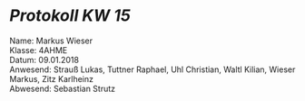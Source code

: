 # *Protokoll KW 15*

  Name: Markus Wieser   
  Klasse: 4AHME   
  Datum: 09.01.2018   
  Anwesend: Strauß Lukas, Tuttner Raphael, Uhl Christian, Waltl Kilian, Wieser Markus, Zitz Karlheinz    
  Abwesend: Sebastian Strutz
  
  
  
